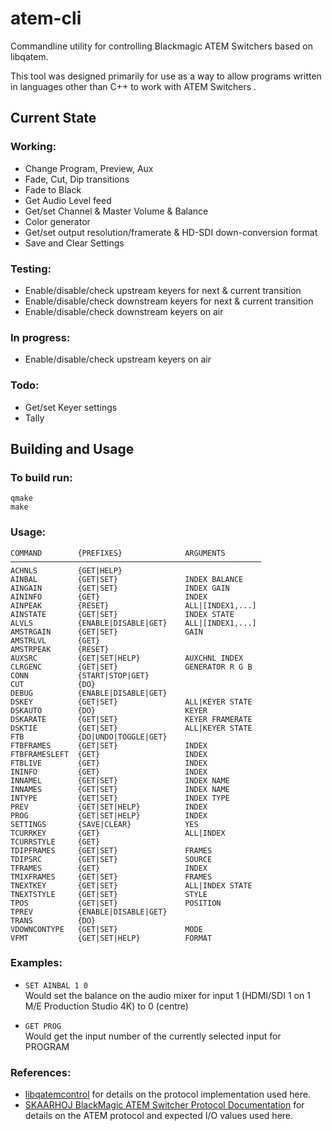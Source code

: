 # atem-cli
Commandline utility for controlling Blackmagic ATEM Switchers based on libqatem.

This tool was designed primarily for use as a way to allow programs written in languages other than C++ to work with ATEM Switchers .

## Current State

### Working:

  * Change Program, Preview, Aux
  * Fade, Cut, Dip transitions
  * Fade to Black
  * Get Audio Level feed
  * Get/set Channel & Master Volume & Balance
  * Color generator
  * Get/set output resolution/framerate & HD-SDI down-conversion format
  * Save and Clear Settings

### Testing:

  * Enable/disable/check upstream keyers for next & current transition
  * Enable/disable/check downstream keyers for next & current transition
  * Enable/disable/check downstream keyers on air

### In progress:

  * Enable/disable/check upstream keyers on air
 

### Todo:

  * Get/set Keyer settings
  * Tally

## Building and Usage

### To build run:
```
qmake  
make
```

### Usage:
```
COMMAND        {PREFIXES}              ARGUMENTS  
────────────────────────────────────────────────────────
ACHNLS         {GET|HELP}   
AINBAL         {GET|SET}               INDEX BALANCE  
AINGAIN        {GET|SET}               INDEX GAIN  
AININFO        {GET}                   INDEX  
AINPEAK        {RESET}                 ALL|[INDEX1,...]  
AINSTATE       {GET|SET}               INDEX STATE  
ALVLS          {ENABLE|DISABLE|GET}    ALL|[INDEX1,...]  
AMSTRGAIN      {GET|SET}               GAIN  
AMSTRLVL       {GET}  
AMSTRPEAK      {RESET}  
AUXSRC         {GET|SET|HELP}          AUXCHNL INDEX  
CLRGENC        {GET|SET}               GENERATOR R G B  
CONN           {START|STOP|GET}  
CUT            {DO}  
DEBUG          {ENABLE|DISABLE|GET} 
DSKEY          {GET|SET}               ALL|KEYER STATE
DSKAUTO        {DO}                    KEYER
DSKARATE       {GET|SET}               KEYER FRAMERATE
DSKTIE         {GET|SET}               ALL|KEYER STATE
FTB            {DO|UNDO|TOGGLE|GET}  
FTBFRAMES      {GET|SET}               INDEX  
FTBFRAMESLEFT  {GET}                   INDEX  
FTBLIVE        {GET}                   INDEX  
ININFO         {GET}                   INDEX  
INNAMEL        {GET|SET}               INDEX NAME  
INNAMES        {GET|SET}               INDEX NAME  
INTYPE         {GET|SET}               INDEX TYPE  
PREV           {GET|SET|HELP}          INDEX  
PROG           {GET|SET|HELP}          INDEX  
SETTINGS       {SAVE|CLEAR}            YES  
TCURRKEY       {GET}                   ALL|INDEX  
TCURRSTYLE     {GET}  
TDIPFRAMES     {GET|SET}               FRAMES  
TDIPSRC        {GET|SET}               SOURCE  
TFRAMES        {GET}                   INDEX  
TMIXFRAMES     {GET|SET}               FRAMES  
TNEXTKEY       {GET|SET}               ALL|INDEX STATE  
TNEXTSTYLE     {GET|SET}               STYLE  
TPOS           {GET|SET}               POSITION  
TPREV          {ENABLE|DISABLE|GET}  
TRANS          {DO}  
VDOWNCONTYPE   {GET|SET}               MODE  
VFMT           {GET|SET|HELP}          FORMAT
```

### Examples:
  * `SET AINBAL 1 0`  
Would set the balance on the audio mixer for input 1 (HDMI/SDI 1 on 1 M/E Production Studio 4K) to 0 (centre)

  * `GET PROG`  
Would get the input number of the currently selected input for PROGRAM

### References:
  * [libqatemcontrol](https://github.com/petersimonsson/libqatemcontrol) for details on the protocol implementation used here.
  * [SKAARHOJ BlackMagic ATEM Switcher Protocol Documentation](http://skaarhoj.com/fileadmin/BMDPROTOCOL.html) for details on the ATEM protocol and expected I/O values used here.
